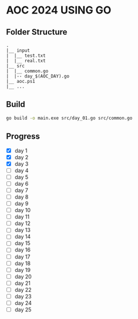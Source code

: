 # AOC 2024 USING GO

## Folder Structure
	.
	|__ input
	|  |__ test.txt
	|  |__ real.txt
	|__ src
	|  |__ common.go
	|  |-- day_$(AOC_DAY).go
	|__ aoc.ps1
	|__ ...

## Build
```sh
go build -o main.exe src/day_01.go src/common.go
```
## Progress
- [x] day 1
- [x] day 2
- [x] day 3
- [ ] day 4
- [ ] day 5
- [ ] day 6
- [ ] day 7
- [ ] day 8
- [ ] day 9
- [ ] day 10
- [ ] day 11
- [ ] day 12
- [ ] day 13
- [ ] day 14
- [ ] day 15
- [ ] day 16
- [ ] day 17
- [ ] day 18
- [ ] day 19
- [ ] day 20
- [ ] day 21
- [ ] day 22
- [ ] day 23
- [ ] day 24
- [ ] day 25